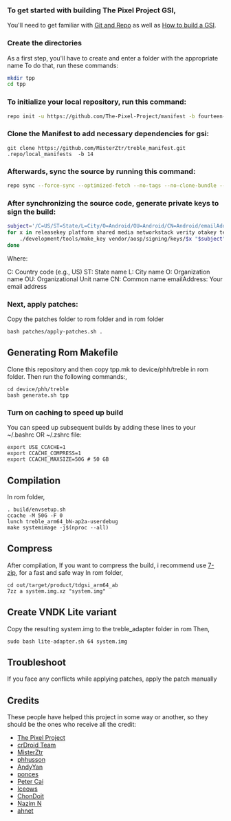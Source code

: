 ### To get started with building The Pixel Project GSI,
You'll need to get familiar with [Git and Repo](https://source.android.com/source/using-repo.html) as well as [How to build a GSI](https://github.com/phhusson/treble_experimentations/wiki/How-to-build-a-GSI%3F).


### Create the directories
As a first step, you'll have to create and enter a folder with the appropriate name
To do that, run these commands:

```bash
mkdir tpp
cd tpp
```

### To initialize your local repository, run this command:
```bash
repo init -u https://github.com/The-Pixel-Project/manifest -b fourteen-qpr3 -g default,-mips,-darwin,-notdefault --git-lfs
```
 

### Clone the Manifest to add necessary dependencies for gsi:
```
git clone https://github.com/MisterZtr/treble_manifest.git .repo/local_manifests  -b 14
```
  


### Afterwards, sync the source by running this command:
```bash
repo sync --force-sync --optimized-fetch --no-tags --no-clone-bundle --prune -j$(nproc --all)
```

### After synchronizing the source code, generate private keys to sign the build:
```bash
subject='/C=US/ST=State/L=City/O=Android/OU=Android/CN=Android/emailAddress=email@example.com'
for x in releasekey platform shared media networkstack verity otakey testkey sdk_sandbox bluetooth nfc; do \
    ./development/tools/make_key vendor/aosp/signing/keys/$x "$subject"; \
done
```
Where:

C: Country code (e.g., US) ST: State name L: City name O: Organization name OU: Organizational Unit name CN: Common name emailAddress: Your email address


### Next, apply patches:
Copy the patches folder to rom folder and in rom folder

```
bash patches/apply-patches.sh .
```

## Generating Rom Makefile
Clone this repository and then copy tpp.mk to device/phh/treble in rom folder. Then run the following commands:,
 
 ```
cd device/phh/treble
bash generate.sh tpp
 ```

### Turn on caching to speed up build
You can speed up subsequent builds by adding these lines to your ~/.bashrc OR ~/.zshrc file:

```
export USE_CCACHE=1
export CCACHE_COMPRESS=1
export CCACHE_MAXSIZE=50G # 50 GB
``` 

## Compilation 
In rom folder,

 ```
. build/envsetup.sh
ccache -M 50G -F 0
lunch treble_arm64_bN-ap2a-userdebug
make systemimage -j$(nproc --all)
 ```


## Compress
After compilation,
If you want to compress the build, i recommend use [7-zip](https://aur.archlinux.org/packages/7-zip), for a fast and safe way
In rom folder,

   ```
cd out/target/product/tdgsi_arm64_ab
7zz a system.img.xz "system.img"
   ```


## Create VNDK Lite variant
Copy the resulting system.img to the treble_adapter folder in rom
Then,

 ```
sudo bash lite-adapter.sh 64 system.img
 ```


## Troubleshoot
If you face any conflicts while applying patches, apply the patch manually


## Credits
These people have helped this project in some way or another, so they should be the ones who receive all the credit:
- [The Pixel Project](https://github.com/The-Pixel-Project)
- [crDroid Team](https://github.com/crdroidandroid)
- [MisterZtr](https://github.com/MisterZtr)
- [phhusson](https://github.com/phhusson)
- [AndyYan](https://github.com/AndyCGYan)
- [ponces](https://github.com/ponces)
- [Peter Cai](https://github.com/PeterCxy)
- [Iceows](https://github.com/Iceows)
- [ChonDoit](https://github.com/ChonDoit)
- [Nazim N](https://github.com/naz664)
- [ahnet](https://github.com/ahnet-69)
